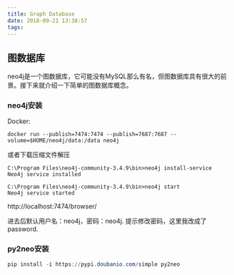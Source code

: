 ```yaml
---
title: Graph Database
date: 2018-09-21 13:38:57
tags:
---
```


## 图数据库

neo4j是一个图数据库，它可能没有MySQL那么有名，但图数据库具有很大的前景。接下来就介绍一下简单的图数据库概念。

### neo4j安装

Docker:

```shell
docker run --publish=7474:7474 --publish=7687:7687 --volume=$HOME/neo4j/data:/data neo4j
```

或者下载压缩文件解压

```shell
C:\Program Files\neo4j-community-3.4.9\bin>neo4j install-service
Neo4j service installed

C:\Program Files\neo4j-community-3.4.9\bin>neo4j start
Neo4j service started
```

http://localhost:7474/browser/

进去后默认用户名：neo4j，密码：neo4j. 提示修改密码，这里我改成了password.

### py2neo安装

```powershell
pip install -i https://pypi.doubanio.com/simple py2neo
```

